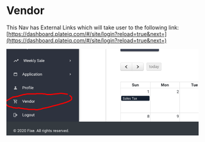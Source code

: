 # Vendor

This Nav has External Links which will take user to the following link: [https://dashboard.plateiq.com/#/site/login?reload=true&next=](https://dashboard.plateiq.com/#/site/login?reload=true&next=)

![vendor](./_media/vendor.png)


